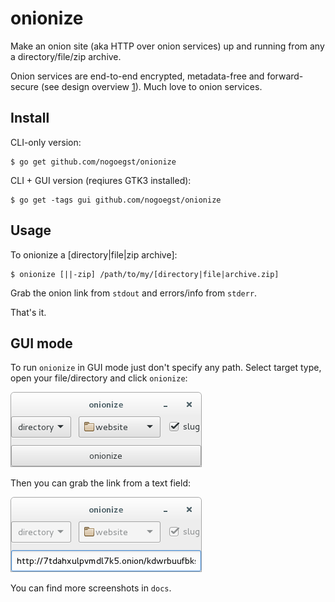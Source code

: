 onionize
===========
Make an onion site (aka HTTP over onion services) up and running from any a
directory/file/zip archive.

Onion services are end-to-end encrypted, metadata-free and forward-secure (see design overview [1](https://www.torproject.org/docs/hidden-services.html.en)).
Much love to onion services.

Install
-------
CLI-only version:
```
$ go get github.com/nogoegst/onionize
```
CLI + GUI version (reqiures GTK3 installed):
```
$ go get -tags gui github.com/nogoegst/onionize
```

Usage
-----
To onionize a [directory|file|zip archive]:

```
$ onionize [||-zip] /path/to/my/[directory|file|archive.zip]
```

Grab the onion link from `stdout` and errors/info from `stderr`.
 
That's it.

GUI mode
--------
To run `onionize` in GUI mode just don't specify any path.
Select target type, open your file/directory and click `onionize`:

![onionize GUI screenshot](docs/onionize-dir-1.png)

Then you can grab the link from a text field:

![onionize GUI screenshot](docs/onionize-dir-2.png)

You can find more screenshots in `docs`.
